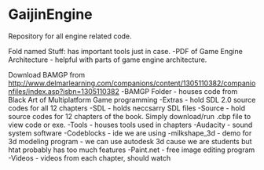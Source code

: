 # GaijinEngine
Repository for all engine related code.

Fold named Stuff: has important tools just in case.
  -PDF of Game Engine Architecture - helpful with parts of game engine architecture.
  
Download BAMGP from http://www.delmarlearning.com/companions/content/1305110382/companionfiles/index.asp?isbn=1305110382
  -BAMGP Folder - houses code from Black Art of Multiplatform Game programming
    -Extras - hold SDL 2.0 source codes for all 12 chapters
    -SDL - holds neccsarry SDL files
    -Source - hold source codes for 12 chapters of the book. Simply download/run .cbp file to view code or exe.
    -Tools - houses tools used in chapters
      -Audacity - sound system software
      -Codeblocks - ide we are using
      -milkshape_3d - demo for 3d modeling program - we can use autodesk 3d cause we are students but htat probably has too much features
      -Paint.net - free image editing program
    -Videos - videos from each chapter, should watch
  
